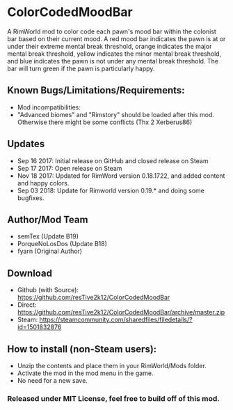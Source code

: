 # ColorCodedMoodBar
A RimWorld mod to color code each pawn's mood bar within the colonist bar based on their current mood.
A red mood bar indicates the pawn is at or under their extreme mental break threshold, orange indicates the major mental break threshold, yellow indicates the minor mental break threshold, and blue indicates the pawn is not under any mental break threshold.
The bar will turn green if the pawn is particularly happy.

## Known Bugs/Limitations/Requirements:
- Mod incompatibilities:
- "Advanced biomes" and "Rimstory" should be loaded after this mod. Otherwise there might be some conflicts (Thx 2 Xerberus86)

## Updates
- Sep 16 2017: Initial release on GitHub and closed release on Steam
- Sep 17 2017: Open release on Steam
- Nov 18 2017: Updated for RimWord version 0.18.1722, and added content and happy colors.
- Sep 03 2018: Update for Rimworld version 0.19.* and doing some bugfixes.

## Author/Mod Team
- semTex (Update B19)
- PorqueNoLosDos (Update B18)
- fyarn (Original Author)

## Download
- Github (with Source): https://github.com/resTive2k12/ColorCodedMoodBar
- Direct: https://github.com/resTive2k12/ColorCodedMoodBar/archive/master.zip
- Steam: https://steamcommunity.com/sharedfiles/filedetails/?id=1501832876

## How to install (non-Steam users):
- Unzip the contents and place them in your RimWorld/Mods folder.
- Activate the mod in the mod menu in the game.
- No need for a new save.

### Released under MIT License, feel free to build off of this mod.
